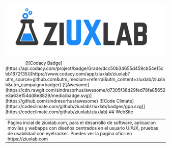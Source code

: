 <p align="center"><img src="public/assets/img/logo-negro.png" width="600" alt="logotipo ziuxlab" /></p>
&nbsp;&nbsp;&nbsp;&nbsp;&nbsp;&nbsp;&nbsp;&nbsp;&nbsp;&nbsp;&nbsp;&nbsp;&nbsp;&nbsp;&nbsp;
[![Codacy Badge](https://api.codacy.com/project/badge/Grade/dcc50b34655d459cb54e15cbb1872f35)](https://www.codacy.com/app/ziuxlab/ziuxlab?utm_source=github.com&utm_medium=referral&utm_content=ziuxlab/ziuxlab&utm_campaign=badger)
[![Awesome](https://cdn.rawgit.com/sindresorhus/awesome/d7305f38d29fed78fa85652e3a63e154dd8e8829/media/badge.svg)](https://github.com/sindresorhus/awesome)
[![Code Climate](https://codeclimate.com/github/ziuxlab/ziuxlab/badges/gpa.svg)](https://codeclimate.com/github/ziuxlab/ziuxlab)
## WebSite

<table>
<tr>
<td>
  Página incial de ziuxlab.com, para el desarrollo de software, aplicacion moviles y webapps con diseños centrados en el usuario UI/UX,
  pruebas de usabilidad con eyetracker.
   Puedes ver la pagina oficil en   https://ziuxlab.com
</td>
</tr>
</table>

